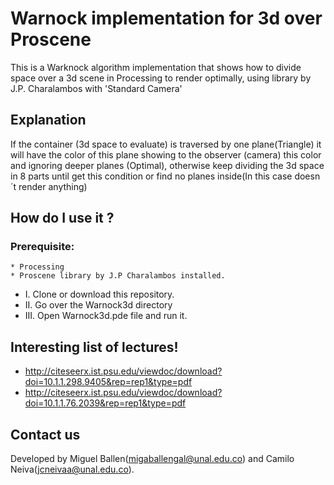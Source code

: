 # Warnock implementation for 3d over Proscene
This is a Warknock algorithm implementation that shows how to divide space over a 3d scene in Processing to render optimally,  using <Proscene> library by J.P. Charalambos with 'Standard Camera'
  
## Explanation
If the container (3d space to evaluate) is traversed by one plane(Triangle) it will have the color of this plane showing to the observer (camera) this color and ignoring deeper planes (Optimal), otherwise keep dividing the 3d space in 8 parts until get this condition or find no planes inside(In this case doesn´t render anything)

## How do I use it ?
  ### Prerequisite: 
    * Processing
    * Proscene library by J.P Charalambos installed.
                  
  - I. Clone or download this repository.
  - II. Go over the Warnock3d directory
  - III. Open Warnock3d.pde file and run it.
  
## Interesting list of lectures!
  - http://citeseerx.ist.psu.edu/viewdoc/download?doi=10.1.1.298.9405&rep=rep1&type=pdf
  - http://citeseerx.ist.psu.edu/viewdoc/download?doi=10.1.1.76.2039&rep=rep1&type=pdf

## Contact us
Developed by Miguel Ballen(migaballengal@unal.edu.co) and Camilo Neiva(jcneivaa@unal.edu.co). 
